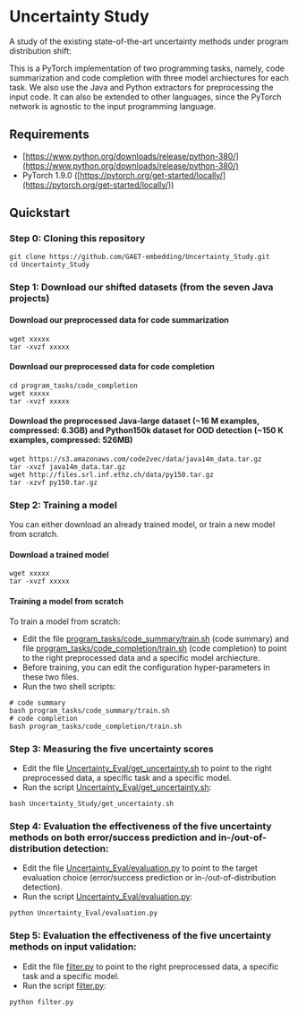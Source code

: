 # Uncertainty Study
A study of the existing state-of-the-art uncertainty methods under program distribution shift:

This is a PyTorch implementation of two programming tasks, namely, code summarization and code completion with three model archiectures for each task. We also use the Java and Python extractors for preprocessing the input code. It can also be extended to other languages, since the PyTorch network is agnostic to the input programming language.

## Requirements
- [https://www.python.org/downloads/release/python-380/](https://www.python.org/downloads/release/python-380/)
- PyTorch 1.9.0 ([https://pytorch.org/get-started/locally/](https://pytorch.org/get-started/locally/))

## Quickstart
### Step 0: Cloning this repository
```
git clone https://github.com/GAET-embedding/Uncertainty_Study.git
cd Uncertainty_Study
```
### Step 1: Download our shifted datasets (from the seven Java projects)
#### Download our preprocessed data for code summarization
```
wget xxxxx 
tar -xvzf xxxxx
```
#### Download our preprocessed data for code completion
```
cd program_tasks/code_completion
wget xxxxx
tar -xvzf xxxxx
```
#### Download the preprocessed Java-large dataset (~16 M examples, compressed: 6.3GB) and Python150k dataset for OOD detection (~150 K examples, compressed: 526MB)
```
wget https://s3.amazonaws.com/code2vec/data/java14m_data.tar.gz
tar -xvzf java14m_data.tar.gz
wget http://files.srl.inf.ethz.ch/data/py150.tar.gz
tar -xzvf py150.tar.gz
```
### Step 2: Training a model
You can either download an already trained model, or train a new model from scratch.
#### Download a trained model
```
wget xxxxx
tar -xvzf xxxxx
```
#### Training a model from scratch
To train a model from scratch:
- Edit the file [program_tasks/code_summary/train.sh](program_tasks/code_summary/train.sh) (code summary) and file [program_tasks/code_completion/train.sh](program_tasks/code_completion/train.sh) (code completion) to point to the right preprocessed data and a specific model archiecture.
- Before training, you can edit the configuration hyper-parameters in these two files.
- Run the two shell scripts:
```
# code summary
bash program_tasks/code_summary/train.sh
# code completion
bash program_tasks/code_completion/train.sh
```
### Step 3: Measuring the five uncertainty scores
- Edit the file [Uncertainty_Eval/get_uncertainty.sh](Uncertainty_Eval/get_uncertainty.sh) to point to the right preprocessed data, a specific task and a specific model.
- Run the script [Uncertainty_Eval/get_uncertainty.sh](Uncertainty_Eval/get_uncertainty.sh):
```
bash Uncertainty_Study/get_uncertainty.sh
```
### Step 4: Evaluation the effectiveness of the five uncertainty methods on both error/success prediction and in-/out-of-distribution detection:
- Edit the file [Uncertainty_Eval/evaluation.py](Uncertainty_Eval/evaluation.py) to point to the target evaluation choice (error/success prediction or in-/out-of-distribution detection).
- Run the script [Uncertainty_Eval/evaluation.py](Uncertainty_Eval/evaluation.py):
```
python Uncertainty_Eval/evaluation.py
```
### Step 5: Evaluation the effectiveness of the five uncertainty methods on input validation:
- Edit the file [filter.py](filter.py) to point to the right preprocessed data, a specific task and a specific model.
- Run the script [filter.py](filter.py):
```
python filter.py
```

